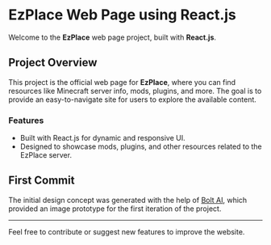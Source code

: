 # EzPlace Web Page using React.js

Welcome to the **EzPlace** web page project, built with **React.js**.

## Project Overview

This project is the official web page for **EzPlace**, where you can find resources like Minecraft server info, mods, plugins, and more. The goal is to provide an easy-to-navigate site for users to explore the available content.

### Features
- Built with React.js for dynamic and responsive UI.
- Designed to showcase mods, plugins, and other resources related to the EzPlace server.

## First Commit

The initial design concept was generated with the help of [Bolt AI](https://bolt.new), which provided an image prototype for the first iteration of the project.

---

Feel free to contribute or suggest new features to improve the website.
